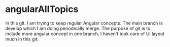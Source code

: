 # angularAllTopics

In this git.
I am trying to keep regular Angular concepts.
The main branch is develop which I am doing periodically merge.
The purpose of git is to include more angular concept in one branch, I haven't took care of UI layout much in this git. 
